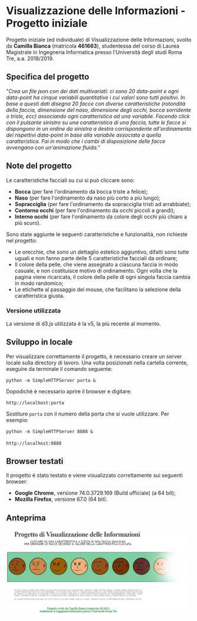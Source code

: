 # Visualizzazione delle Informazioni - Progetto iniziale
Progetto iniziale (ed individuale) di Visualizzazione delle Informazioni, svolto da **Camilla Bianca** (matricola **461663**), studentessa del corso di Laurea Magistrale in Ingegneria Informatica presso l'Università degli studi Roma Tre, a.a. 2018/2019.

## Specifica del progetto
"*Crea un file json con dei dati multivariati: ci sono 20 data-point e ogni data-point ha cinque variabili quantitative i cui valori sono tutti positivi. In base a questi dati disegna 20 facce con diverse caratteristiche (rotondità della faccia, dimensione del naso, dimensione degli occhi, bocca sorridente o triste, ecc) associando ogni caratteristica ad una variabile. Facendo click con il pulsante sinistro su una caratteristica di una faccia, tutte le facce si dispongono in un ordine da sinistra a destra corrispondente all'ordinamento dei rispettivi data-point in base alla variabile associata a quella caratteristica. Fai in modo che i cambi di disposizione delle facce avvengano con un'animazione fluida.*"

## Note del progetto
Le caratteristiche facciali su cui si può cliccare sono:
- **Bocca** (per fare l'ordinamento da bocca triste a felice);
- **Naso** (per fare l'ordinamento da naso più corto a più lungo);
- **Sopracciglia** (per fare l'ordinamento da sopracciglia tristi ad arrabbiate);
- **Contorno occhi** (per fare l'ordinamento da occhi piccoli a grandi);
- **Interno occhi** (per fare l'ordinamento da colore degli occhi più chiaro a più scuro).

Sono state aggiunte le seguenti caratteristiche e funzionalità, non richieste nel progetto:
- Le orecchie, che sono un dettaglio estetico aggiuntivo, difatti sono tutte uguali e non fanno parte delle 5 caratteristiche facciali da ordinare;
- Il colore della pelle, che viene assegnato a ciascuna faccia in modo casuale, e non costituisce motivo di ordinamento. Ogni volta che la pagina viene ricaricata, il colore della pelle di ogni singola faccia cambia in modo randomico;
- Le etichette al passaggio del mouse, che facilitano la selezione della caratteristica giusta.

### Versione utilizzata
La versione di d3.js utilizzata è la v5, la più recente al momento.

## Sviluppo in locale
Per visualizzare correttamente il progetto, è necessario creare un server locale sulla directory di lavoro. Una volta posizionati nella cartella corrente, eseguire da terminale il comando seguente:
```
python -m SimpleHTTPServer porta &
```
Dopodiché è necessario aprire il browser e digitare:
```
http://localhost:porta
```
Sostiture ```porta``` con il numero della porta che si vuole utilizzare. Per esempio:
```
python -m SimpleHTTPServer 8888 &

http://localhost:8888
```

## Browser testati
Il progetto è stato testato e viene visualizzato correttamente sui seguenti browser:
- **Google Chrome**, versione 74.0.3729.169 (Build ufficiale) (a 64 bit);
- **Mozilla Firefox**, versione 67.0 (64 bit).

## Anteprima
![Anteprima Progetto Infovis iniziale](https://github.com/CamillaBianca/infovis_progetto_iniziale/blob/master/img/anteprima.png)

